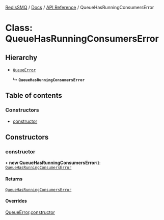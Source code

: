 [RedisSMQ](../../../README.md) / [Docs](../../README.md) / [API Reference](../README.md) / QueueHasRunningConsumersError

# Class: QueueHasRunningConsumersError

## Hierarchy

- [`QueueError`](QueueError.md)

  ↳ **`QueueHasRunningConsumersError`**

## Table of contents

### Constructors

- [constructor](QueueHasRunningConsumersError.md#constructor)

## Constructors

### constructor

• **new QueueHasRunningConsumersError**(): [`QueueHasRunningConsumersError`](QueueHasRunningConsumersError.md)

#### Returns

[`QueueHasRunningConsumersError`](QueueHasRunningConsumersError.md)

#### Overrides

[QueueError](QueueError.md).[constructor](QueueError.md#constructor)
